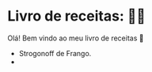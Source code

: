 # Livro de receitas: :man_cook:

Olá! Bem vindo ao meu livro de receitas :handshake:

- Strogonoff de Frango.
- 